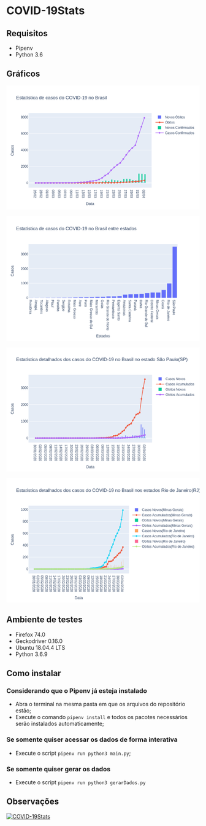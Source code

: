 # COVID-19Stats
## Requisitos
* Pipenv
* Python 3.6

## Gráficos
![Brasil](./imgs/brasilGeral.png)

![Estados](./imgs/estadosGeral.png)

![Brasil](./imgs/saoPaulo.png)

![Brasil](./imgs/rioMinas.png)


## Ambiente de testes
* Firefox 74.0
* Geckodriver 0.16.0
* Ubuntu 18.04.4 LTS
* Python 3.6.9

## Como instalar
### Considerando que o Pipenv já esteja instalado
* Abra o terminal na mesma pasta em que os arquivos do repositório estão;
* Execute o comando `pipenv install` e todos os pacotes necessários serão instalados automaticamente;

### Se somente quiser acessar os dados de forma interativa
* Execute o script `pipenv run python3 main.py`;

### Se somente quiser gerar os dados
* Execute o script `pipenv run python3 gerarDados.py`

## Observações

[![COVID-19Stats](https://res.cloudinary.com/marcomontalbano/image/upload/v1585491778/video_to_markdown/images/youtube--_yD8J3GC57k-c05b58ac6eb4c4700831b2b3070cd403.jpg)](https://youtu.be/_yD8J3GC57k "COVID-19Stats")